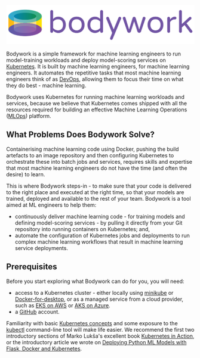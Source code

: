 #

![bodywork](images/bodywork_logo.png)

Bodywork is a simple framework for machine learning engineers to run model-training workloads and deploy model-scoring services on [Kubernetes](https://en.wikipedia.org/wiki/Kubernetes). It is built by machine learning engineers, for machine learning engineers. It automates the repetitive tasks that most machine learning engineers think of as [DevOps](https://en.wikipedia.org/wiki/DevOps), allowing them to focus their time on what they do best - machine learning.

Bodywork uses Kubernetes for running machine learning workloads and services, because we believe that Kubernetes comes shipped with all the resources required for building an effective Machine Learning Operations ([MLOps](https://en.wikipedia.org/wiki/MLOps)) platform.

## What Problems Does Bodywork Solve?

Containerising machine learning code using Docker, pushing the build artefacts to an image repository and then configuring Kubernetes to orchestrate these into batch jobs and services, requires skills and expertise that most machine learning engineers do not have the time (and often the desire) to learn.

This is where Bodywork steps-in - to make sure that your code is delivered to the right place and executed at the right time, so that your models are trained, deployed and available to the rest of your team. Bodywork is a tool aimed at ML engineers to help them:

- continuously deliver machine learning code - for training models and defining model-scoring services - by pulling it directly from your Git repository into running containers on Kubernetes; and,
- automate the configuration of Kubernetes jobs and deployments to run complex machine learning workflows that result in machine learning service deployments.

## Prerequisites

Before you start exploring what Bodywork can do for you, you will need:

- access to a Kubernetes cluster - either locally using [minikube](https://minikube.sigs.k8s.io/docs/) or [Docker-for-desktop](https://www.docker.com/products/docker-desktop), or as a managed service from a cloud provider, such as [EKS on AWS](https://aws.amazon.com/eks) or [AKS on Azure](https://azure.microsoft.com/en-us/services/kubernetes-service/).
- a [GitHub](https://github.com) account.

Familiarity with basic [Kubernetes concepts](https://kubernetes.io/docs/concepts/) and some exposure to the [kubectl](https://kubernetes.io/docs/reference/kubectl/overview/) command-line tool will make life easier. We recommend the first two introductory sections of Marko Lukša's excellent book [Kubernetes in Action](https://www.manning.com/books/kubernetes-in-action?query=kubernetes), or the introductory article we wrote on [Deploying Python ML Models with Flask, Docker and Kubernetes](https://alexioannides.com/2019/01/10/deploying-python-ml-models-with-flask-docker-and-kubernetes/).
